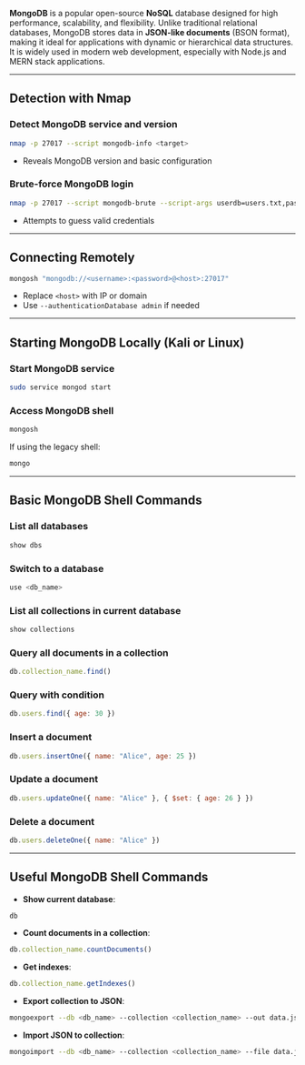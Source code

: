 **MongoDB** is a popular open-source **NoSQL** database designed for high performance, scalability, and flexibility. Unlike traditional relational databases, MongoDB stores data in **JSON-like documents** (BSON format), making it ideal for applications with dynamic or hierarchical data structures. It is widely used in modern web development, especially with Node.js and MERN stack applications.

---

## Detection with Nmap

### Detect MongoDB service and version

```bash
nmap -p 27017 --script mongodb-info <target>
```

- Reveals MongoDB version and basic configuration

### Brute-force MongoDB login

```bash
nmap -p 27017 --script mongodb-brute --script-args userdb=users.txt,passdb=pass.txt <target>
```

- Attempts to guess valid credentials

---

## Connecting Remotely

```bash
mongosh "mongodb://<username>:<password>@<host>:27017"
```

- Replace `<host>` with IP or domain
- Use `--authenticationDatabase admin` if needed

---


## Starting MongoDB Locally (Kali or Linux)

### Start MongoDB service

```bash
sudo service mongod start
```

### Access MongoDB shell

```bash
mongosh
```

If using the legacy shell:

```bash
mongo
```

---

## Basic MongoDB Shell Commands

### List all databases

```javascript
show dbs
```

### Switch to a database

```javascript
use <db_name>
```

### List all collections in current database

```javascript
show collections
```

### Query all documents in a collection

```javascript
db.collection_name.find()
```

### Query with condition

```javascript
db.users.find({ age: 30 })
```

### Insert a document

```javascript
db.users.insertOne({ name: "Alice", age: 25 })
```

### Update a document

```javascript
db.users.updateOne({ name: "Alice" }, { $set: { age: 26 } })
```

### Delete a document

```javascript
db.users.deleteOne({ name: "Alice" })
```

---

## Useful MongoDB Shell Commands

- **Show current database**:

```javascript
db
```

- **Count documents in a collection**:

```javascript
db.collection_name.countDocuments()
```

- **Get indexes**:

```javascript
db.collection_name.getIndexes()
```

- **Export collection to JSON**:

```bash
mongoexport --db <db_name> --collection <collection_name> --out data.json
```

- **Import JSON to collection**:

```bash
mongoimport --db <db_name> --collection <collection_name> --file data.json
```

